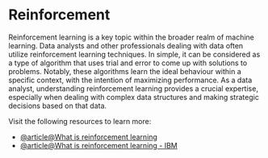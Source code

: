 # Reinforcement

Reinforcement learning is a key topic within the broader realm of machine learning. Data analysts and other professionals dealing with data often utilize reinforcement learning techniques. In simple, it can be considered as a type of algorithm that uses trial and error to come up with solutions to problems. Notably, these algorithms learn the ideal behaviour within a specific context, with the intention of maximizing performance. As a data analyst, understanding reinforcement learning provides a crucial expertise, especially when dealing with complex data structures and making strategic decisions based on that data.

Visit the following resources to learn more:

- [@article@What is reinforcement learning](https://aws.amazon.com/what-is/reinforcement-learning/#:~:text=Reinforcement%20learning%20(RL)%20is%20a,use%20to%20achieve%20their%20goals.)
- [@article@What is reinforcement learning - IBM](https://www.ibm.com/topics/reinforcement-learning)